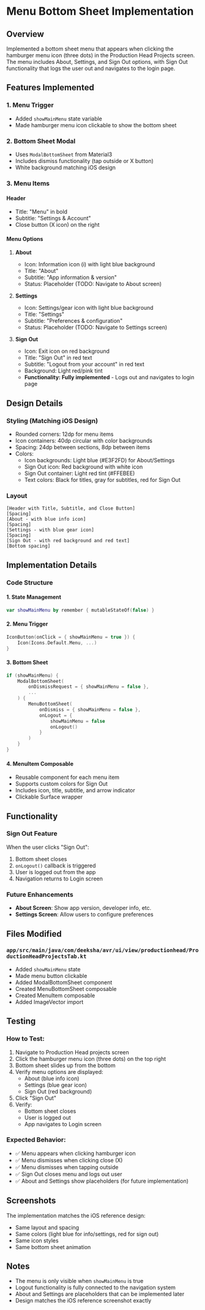 # Menu Bottom Sheet Implementation

## Overview
Implemented a bottom sheet menu that appears when clicking the hamburger menu icon (three dots) in the Production Head Projects screen. The menu includes About, Settings, and Sign Out options, with Sign Out functionality that logs the user out and navigates to the login page.

## Features Implemented

### 1. Menu Trigger
- Added `showMainMenu` state variable
- Made hamburger menu icon clickable to show the bottom sheet

### 2. Bottom Sheet Modal
- Uses `ModalBottomSheet` from Material3
- Includes dismiss functionality (tap outside or X button)
- White background matching iOS design

### 3. Menu Items

#### Header
- Title: "Menu" in bold
- Subtitle: "Settings & Account"
- Close button (X icon) on the right

#### Menu Options
1. **About**
   - Icon: Information icon (i) with light blue background
   - Title: "About"
   - Subtitle: "App information & version"
   - Status: Placeholder (TODO: Navigate to About screen)

2. **Settings**
   - Icon: Settings/gear icon with light blue background
   - Title: "Settings"
   - Subtitle: "Preferences & configuration"
   - Status: Placeholder (TODO: Navigate to Settings screen)

3. **Sign Out**
   - Icon: Exit icon on red background
   - Title: "Sign Out" in red text
   - Subtitle: "Logout from your account" in red text
   - Background: Light red/pink tint
   - **Functionality: Fully implemented** - Logs out and navigates to login page

## Design Details

### Styling (Matching iOS Design)
- Rounded corners: 12dp for menu items
- Icon containers: 40dp circular with color backgrounds
- Spacing: 24dp between sections, 8dp between items
- Colors:
  - Icon backgrounds: Light blue (#E3F2FD) for About/Settings
  - Sign Out icon: Red background with white icon
  - Sign Out container: Light red tint (#FFEBEE)
  - Text colors: Black for titles, gray for subtitles, red for Sign Out

### Layout
```
[Header with Title, Subtitle, and Close Button]
[Spacing]
[About - with blue info icon]
[Spacing]
[Settings - with blue gear icon]
[Spacing]
[Sign Out - with red background and red text]
[Bottom spacing]
```

## Implementation Details

### Code Structure

#### 1. State Management
```kotlin
var showMainMenu by remember { mutableStateOf(false) }
```

#### 2. Menu Trigger
```kotlin
IconButton(onClick = { showMainMenu = true }) {
    Icon(Icons.Default.Menu, ...)
}
```

#### 3. Bottom Sheet
```kotlin
if (showMainMenu) {
    ModalBottomSheet(
        onDismissRequest = { showMainMenu = false },
        ...
    ) {
        MenuBottomSheet(
            onDismiss = { showMainMenu = false },
            onLogout = {
                showMainMenu = false
                onLogout()
            }
        )
    }
}
```

#### 4. MenuItem Composable
- Reusable component for each menu item
- Supports custom colors for Sign Out
- Includes icon, title, subtitle, and arrow indicator
- Clickable Surface wrapper

## Functionality

### Sign Out Feature
When the user clicks "Sign Out":
1. Bottom sheet closes
2. `onLogout()` callback is triggered
3. User is logged out from the app
4. Navigation returns to Login screen

### Future Enhancements
- **About Screen**: Show app version, developer info, etc.
- **Settings Screen**: Allow users to configure preferences

## Files Modified

### `app/src/main/java/com/deeksha/avr/ui/view/productionhead/ProductionHeadProjectsTab.kt`
- Added `showMainMenu` state
- Made menu button clickable
- Added ModalBottomSheet component
- Created MenuBottomSheet composable
- Created MenuItem composable
- Added ImageVector import

## Testing

### How to Test:
1. Navigate to Production Head projects screen
2. Click the hamburger menu icon (three dots) on the top right
3. Bottom sheet slides up from the bottom
4. Verify menu options are displayed:
   - About (blue info icon)
   - Settings (blue gear icon)
   - Sign Out (red background)
5. Click "Sign Out"
6. Verify:
   - Bottom sheet closes
   - User is logged out
   - App navigates to Login screen

### Expected Behavior:
- ✅ Menu appears when clicking hamburger icon
- ✅ Menu dismisses when clicking close (X)
- ✅ Menu dismisses when tapping outside
- ✅ Sign Out closes menu and logs out user
- ✅ About and Settings show placeholders (for future implementation)

## Screenshots
The implementation matches the iOS reference design:
- Same layout and spacing
- Same colors (light blue for info/settings, red for sign out)
- Same icon styles
- Same bottom sheet animation

## Notes
- The menu is only visible when `showMainMenu` is true
- Logout functionality is fully connected to the navigation system
- About and Settings are placeholders that can be implemented later
- Design matches the iOS reference screenshot exactly



